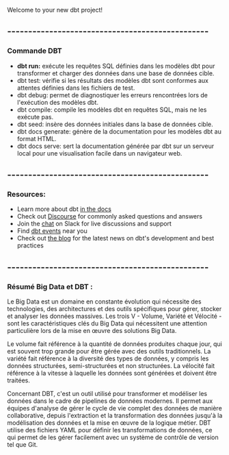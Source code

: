 Welcome to your new dbt project!

## ------------------------------------------------

### Commande DBT
- <b>dbt run:</b> exécute les requêtes SQL définies dans les modèles dbt pour transformer et charger des données dans une base de données cible.
- dbt test: vérifie si les résultats des modèles dbt sont conformes aux attentes définies dans les fichiers de test.
- dbt debug: permet de diagnostiquer les erreurs rencontrées lors de l'exécution des modèles dbt.
- dbt compile: compile les modèles dbt en requêtes SQL, mais ne les exécute pas.
- dbt seed: insère des données initiales dans la base de données cible.
- dbt docs generate: génère de la documentation pour les modèles dbt au format HTML.
- dbt docs serve: sert la documentation générée par dbt sur un serveur local pour une visualisation facile dans un navigateur web.

## ------------------------------------------------

### Resources:
- Learn more about dbt [in the docs](https://docs.getdbt.com/docs/introduction)
- Check out [Discourse](https://discourse.getdbt.com/) for commonly asked questions and answers
- Join the [chat](https://community.getdbt.com/) on Slack for live discussions and support
- Find [dbt events](https://events.getdbt.com) near you
- Check out [the blog](https://blog.getdbt.com/) for the latest news on dbt's development and best practices

## ------------------------------------------------

### Résumé Big Data et DBT :
Le Big Data est un domaine en constante évolution qui nécessite des technologies, des architectures et des outils spécifiques pour gérer, stocker et analyser les données massives. Les trois V - Volume, Variété et Vélocité - sont les caractéristiques clés du Big Data qui nécessitent une attention particulière lors de la mise en œuvre des solutions Big Data.

Le volume fait référence à la quantité de données produites chaque jour, qui est souvent trop grande pour être gérée avec des outils traditionnels.
La variété fait référence à la diversité des types de données, y compris les données structurées, semi-structurées et non structurées.
La vélocité fait référence à la vitesse à laquelle les données sont générées et doivent être traitées.

Concernant DBT, c'est un outil utilisé pour transformer et modéliser les données dans le cadre de pipelines de données modernes. Il permet aux équipes d'analyse de gérer le cycle de vie complet des données de manière collaborative, depuis l'extraction et la transformation des données jusqu'à la modélisation des données et la mise en œuvre de la logique métier.
DBT utilise des fichiers YAML pour définir les transformations de données, ce qui permet de les gérer facilement avec un système de contrôle de version tel que Git.
